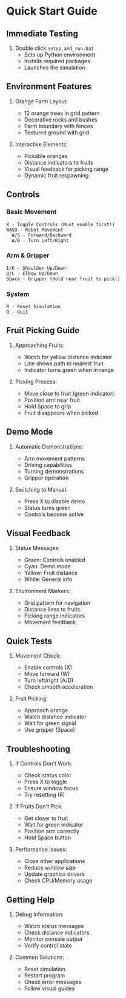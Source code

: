 # Quick Start Guide

## Immediate Testing

1. Double click `setup_and_run.bat`
   - Sets up Python environment
   - Installs required packages
   - Launches the simulation

## Environment Features

1. Orange Farm Layout:

   - 12 orange trees in grid pattern
   - Decorative rocks and bushes
   - Farm boundary with fences
   - Textured ground with grid

2. Interactive Elements:
   - Pickable oranges
   - Distance indicators to fruits
   - Visual feedback for picking range
   - Dynamic fruit respawning

## Controls

### Basic Movement

```
X - Toggle Controls (Must enable first!)
WASD - Robot Movement
  W/S - Forward/Backward
  A/D - Turn Left/Right
```

### Arm & Gripper

```
I/K - Shoulder Up/Down
O/L - Elbow Up/Down
Space - Gripper (Hold near fruit to pick!)
```

### System

```
R - Reset Simulation
Q - Quit
```

## Fruit Picking Guide

1. Approaching Fruits:

   - Watch for yellow distance indicator
   - Line shows path to nearest fruit
   - Indicator turns green when in range

2. Picking Process:
   - Move close to fruit (green indicator)
   - Position arm near fruit
   - Hold Space to grip
   - Fruit disappears when picked

## Demo Mode

1. Automatic Demonstrations:

   - Arm movement patterns
   - Driving capabilities
   - Turning demonstrations
   - Gripper operation

2. Switching to Manual:
   - Press X to disable demo
   - Status turns green
   - Controls become active

## Visual Feedback

1. Status Messages:

   - Green: Controls enabled
   - Cyan: Demo mode
   - Yellow: Fruit distance
   - White: General info

2. Environment Markers:
   - Grid pattern for navigation
   - Distance lines to fruits
   - Picking range indicators
   - Movement feedback

## Quick Tests

1. Movement Check:

   - Enable controls (X)
   - Move forward (W)
   - Turn left/right (A/D)
   - Check smooth acceleration

2. Fruit Picking:
   - Approach orange
   - Watch distance indicator
   - Wait for green signal
   - Use gripper (Space)

## Troubleshooting

1. If Controls Don't Work:

   - Check status color
   - Press X to toggle
   - Ensure window focus
   - Try resetting (R)

2. If Fruits Don't Pick:

   - Get closer to fruit
   - Wait for green indicator
   - Position arm correctly
   - Hold Space button

3. Performance Issues:
   - Close other applications
   - Reduce window size
   - Update graphics drivers
   - Check CPU/Memory usage

## Getting Help

1. Debug Information:

   - Watch status messages
   - Check distance indicators
   - Monitor console output
   - Verify control state

2. Common Solutions:
   - Reset simulation
   - Restart program
   - Check error messages
   - Follow visual guides
